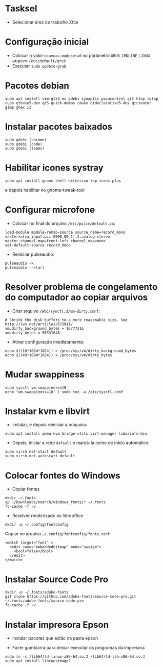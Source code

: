 # Tasksel
* Selecionar área de trabalho Xfce

# Configuração inicial
* Colocar o valor `nouveau.modeset=0` no parâmetro `GRUB_CMDLINE_LINUX` arquivo `/etc/default/grub`
* Executar `sudo update-grub`

# Pacotes debian
```
sudo apt install vim-gtk3 mc gdebi synaptic pavucontrol git htop iotop cups qtbase5-dev qt5-quick-demos cmake qtdeclarative5-dev qtcreator gimp ghex i3
```

# Instalar pacotes baixados
```
sudo gdebi (chrome)
sudo gdebi (code)
sudo gdebi (teams)
```

# Habilitar icones systray
```
sudo apt install gnome-shell-extension-top-icons-plus
```
e depois habilitar no gnome-tweak-tool

# Configurar microfone
* Colocar no final do arquivo `/etc/pulse/default.pa`:
```
load-module module-remap-source source_name=record_mono master=alsa_input.pci-0000_00_1f.3.analog-stereo master_channel_map=front-left channel_map=mono
set-default-source record_mono
```
* Reiniciar pulseaudio:
```
pulseaudio -k
pulseaudio --start
```

# Resolver problema de congelamento do computador ao copiar arquivos
* Criar arquivo `/etc/sysctl.d/vm-dirty.conf`:
```
# Shrink the disk buffers to a more reasonable size. See http://lwn.net/Articles/572911/
vm.dirty_background_bytes = 16777216
vm.dirty_bytes = 50331648
```

* Ativar configuração imediatamente:
```
echo $((16*1024*1024)) > /proc/sys/vm/dirty_background_bytes
echo $((48*1024*1024)) > /proc/sys/vm/dirty_bytes
```

# Mudar swappiness
```
sudo sysctl vm.swappiness=10
echo "wm.swappiness=10" | sudo tee -a /etc/sysctl.conf
```

# Instalar kvm e libvirt
* Instalar, e depois reiniciar a máquina:
```
sudo apt install qemu-kvm bridge-utils virt-manager libosinfo-bin
```
* Depois, iniciar a rede `default` e marcá-la como de início automático:
```
sudo virsh net-start default
sudo virsh net-autostart default
```

# Colocar fontes do Windows
* Copiar fontes
```
mkdir ~/.fonts
cp ~/Downloads/noarch/windows_fonts/* ~/.fonts
fc-cache -f -v
```

* Resolver renderizado no libreoffice
```
mkdir -p ~/.config/fontconfig
```
Copiar no arquivo `~/.config/fontconfig/fonts.conf`
```
<match target="font" >
  <edit name="embeddedbitmap" mode="assign">
    <bool>false</bool>
  </edit>
</match>
```

# Instalar Source Code Pro
```
mkdir -p ~/.fonts/adobe-fonts
git clone https://github.com/adobe-fonts/source-code-pro.git ~/.fonts/adobe-fonts/source-code-pro
fc-cache -f -v
```

# Instalar impresora Epson
* Instalar pacotes que estão na pasta epson

* Fazer gambiarra para deixar executar os programas da impresora
```
sudo ln -s /lib64/ld-linux-x86-64.so.2 /lib64/ld-lsb-x86-64.so.3
sudo apt install libcupsimage2
```
